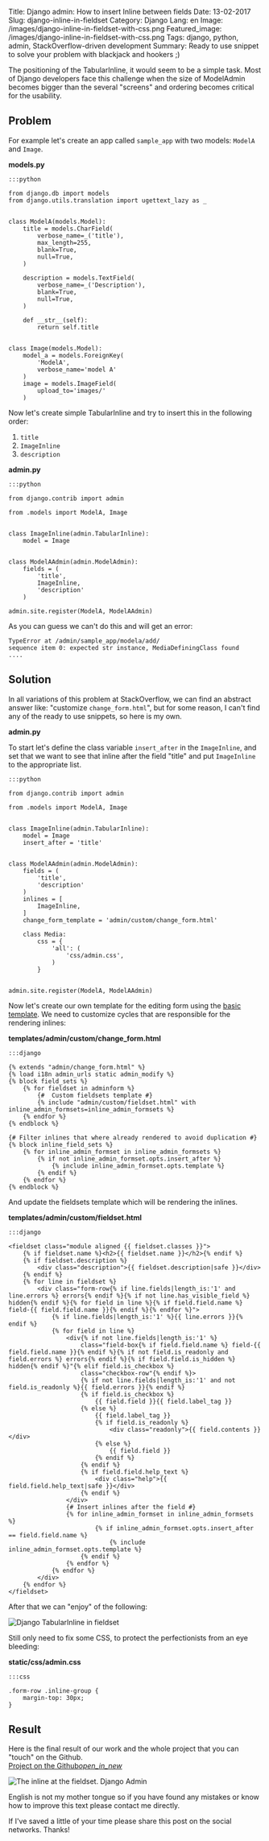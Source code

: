 Title: Django admin: How to insert Inline between fields
Date: 13-02-2017
Slug: django-inline-in-fieldset
Category: Django
Lang: en
Image: /images/django-inline-in-fieldset-with-css.png
Featured_image: /images/django-inline-in-fieldset-with-css.png
Tags: django, python, admin, StackOverflow-driven development
Summary: Ready to use snippet to solve your problem with blackjack and hookers ;)


The positioning of the TabularInline, it would seem to be a simple task. Most of Django developers
face this challenge when the size of ModelAdmin becomes bigger than the several "screens" and
ordering becomes critical for the usability.

## Problem

For example let's create an app called `sample_app` with two models: `ModelA` and `Image`.

__models.py__

```
:::python 

from django.db import models
from django.utils.translation import ugettext_lazy as _


class ModelA(models.Model):
    title = models.CharField(
        verbose_name=_('title'),
        max_length=255,
        blank=True,
        null=True,
    )

    description = models.TextField(
        verbose_name=_('Description'),
        blank=True,
        null=True,
    )

    def __str__(self):
        return self.title


class Image(models.Model):
    model_a = models.ForeignKey(
        'ModelA',
        verbose_name='model A'
    )
    image = models.ImageField(
        upload_to='images/'
    )

```

Now let's create simple TabularInline and try to insert this in the following order:

1. `title`
2. `ImageInline`
3. `description`

__admin.py__

```
:::python

from django.contrib import admin

from .models import ModelA, Image


class ImageInline(admin.TabularInline):
    model = Image


class ModelAAdmin(admin.ModelAdmin):
    fields = (
        'title',
        ImageInline,
        'description'
    )

admin.site.register(ModelA, ModelAAdmin)

```
As you can guess we can't do this and will get an error:

```
TypeError at /admin/sample_app/modela/add/
sequence item 0: expected str instance, MediaDefiningClass found
....
```

## Solution

In all variations of this problem at StackOverflow, we can find an abstract answer like: "customize
`change_form.html`", but for some reason, I can't find any of the ready to use snippets, so here is my own.

__admin.py__

To start let's define the class variable `insert_after` in the `ImageInline`, and set that we want to see that
inline after the field "title" and put `ImageInline` to the appropriate list.

```
:::python

from django.contrib import admin

from .models import ModelA, Image


class ImageInline(admin.TabularInline):
    model = Image
    insert_after = 'title'


class ModelAAdmin(admin.ModelAdmin):
    fields = (
        'title',
        'description'
    )
    inlines = [
        ImageInline,
    ]
    change_form_template = 'admin/custom/change_form.html'

    class Media:
        css = {
            'all': (
                'css/admin.css',
            )
        }


admin.site.register(ModelA, ModelAAdmin)
```

Now let's create our own template for the editing form using
the
[basic template](https://github.com/django/django/blob/master/django/contrib/admin/templates/admin/change_form.html). We
need to customize cycles that are responsible for the rendering inlines:

__templates/admin/custom/change_form.html__


```
:::django

{% extends "admin/change_form.html" %}
{% load i18n admin_urls static admin_modify %}
{% block field_sets %}
    {% for fieldset in adminform %}
        {#  Custom fieldsets template #}
        {% include "admin/custom/fieldset.html" with inline_admin_formsets=inline_admin_formsets %}
    {% endfor %}
{% endblock %}

{# Filter inlines that where already rendered to avoid duplication #}
{% block inline_field_sets %}
    {% for inline_admin_formset in inline_admin_formsets %}
        {% if not inline_admin_formset.opts.insert_after %}
            {% include inline_admin_formset.opts.template %}
        {% endif %}
    {% endfor %}
{% endblock %}
```

And update the fieldsets template which will be rendering the inlines.

__templates/admin/custom/fieldset.html__

```
:::django

<fieldset class="module aligned {{ fieldset.classes }}">
    {% if fieldset.name %}<h2>{{ fieldset.name }}</h2>{% endif %}
    {% if fieldset.description %}
        <div class="description">{{ fieldset.description|safe }}</div>
    {% endif %}
    {% for line in fieldset %}
        <div class="form-row{% if line.fields|length_is:'1' and line.errors %} errors{% endif %}{% if not line.has_visible_field %} hidden{% endif %}{% for field in line %}{% if field.field.name %} field-{{ field.field.name }}{% endif %}{% endfor %}">
            {% if line.fields|length_is:'1' %}{{ line.errors }}{% endif %}
            {% for field in line %}
                <div{% if not line.fields|length_is:'1' %}
                    class="field-box{% if field.field.name %} field-{{ field.field.name }}{% endif %}{% if not field.is_readonly and field.errors %} errors{% endif %}{% if field.field.is_hidden %} hidden{% endif %}"{% elif field.is_checkbox %}
                    class="checkbox-row"{% endif %}>
                    {% if not line.fields|length_is:'1' and not field.is_readonly %}{{ field.errors }}{% endif %}
                    {% if field.is_checkbox %}
                        {{ field.field }}{{ field.label_tag }}
                    {% else %}
                        {{ field.label_tag }}
                        {% if field.is_readonly %}
                            <div class="readonly">{{ field.contents }}</div>
                        {% else %}
                            {{ field.field }}
                        {% endif %}
                    {% endif %}
                    {% if field.field.help_text %}
                        <div class="help">{{ field.field.help_text|safe }}</div>
                    {% endif %}
                </div>
                {# Insert inlines after the field #}
                {% for inline_admin_formset in inline_admin_formsets %}
                        {% if inline_admin_formset.opts.insert_after == field.field.name %}
                            {% include inline_admin_formset.opts.template %}
                    {% endif %}
                {% endfor %}
            {% endfor %}
        </div>
    {% endfor %}
</fieldset>
```

After that we can "enjoy" of the following:

![Django TabularInline in fieldset](/images/django-inline-in-fieldset.png)

Still only need to fix some CSS, to protect the perfectionists from an eye bleeding:

__static/css/admin.css__

```
:::css

.form-row .inline-group {
    margin-top: 30px;
}
```

## Result

<p style="margin-bottom: 0">Here is the final result of our work and the whole project that you can
"touch" on the Github.</p>
<div class="col-xs-12 col-sm-12 text-center" style="margin-bottom:10px;">
<a class="btn btn-success btn-raised btn-lg" href="https://github.com/linevich/samples/tree/master/inlines_in_fieldsets"
target="_blabk">
Project on the Github<i class="material-icons">open_in_new</i>
</a>
</div>

![The inline at the fieldset. Django Admin](/images/django-inline-in-fieldset-with-css.png)

English is not my mother tongue so if you have found any mistakes or know how to improve this text
please contact me directly.

If I've saved a little of your time please share this post on the social networks. Thanks!
